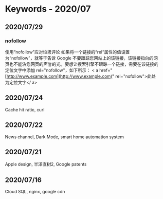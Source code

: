# Keywords - 2020/07

## 2020/07/29

### nofollow

使用“nofollow”应对垃圾评论 如果将一个链接的“rel”属性的值设置为“nofollow”，就等于告诉 Google 不要跟踪您网站上的该链接，该链接指向的网页也不能沾您网页的声誉的光。要想让搜索引擎不跟踪一个链接，需要在该链接的定位文字中添加 rel="nofollow"，如下所示： &lt; a href="[http://www.example.com](http://www.example.com)" rel="nofollow"&gt;此处为定位文字&lt;/ a&gt;

## 2020/07/24

Cache hit ratio, curl 

## 2020/07/22

News channel, Dark Mode, smart home automation system

## 2020/07/21

Apple design, 半泽直树2, Google patents

## 2020/07/16

Cloud SQL, nginx, google cdn



